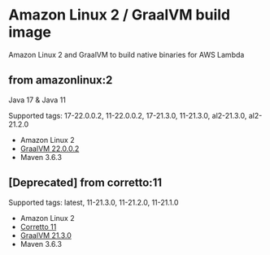 # Amazon Linux 2 / GraalVM build image

Amazon Linux 2 and GraalVM to build native binaries for AWS Lambda

## from amazonlinux:2

Java 17 & Java 11

Supported tags: 17-22.0.0.2, 11-22.0.0.2, 17-21.3.0, 11-21.3.0, al2-21.3.0, al2-21.2.0
- Amazon Linux 2
- [GraalVM 22.0.0.2](https://github.com/graalvm/graalvm-ce-builds/releases/tag/vm-22.0.0.2)
- Maven 3.6.3

## [Deprecated] from corretto:11 

Supported tags: latest, 11-21.3.0, 11-21.2.0, 11-21.1.0
- Amazon Linux 2
- [Corretto 11](https://github.com/corretto/corretto-docker/blob/88df29474df6fc3f3f19daa8c5515d934f706cd0/11/jdk/al2/Dockerfile)
- [GraalVM 21.3.0](https://github.com/graalvm/graalvm-ce-builds/releases/tag/vm-21.3.0)
- Maven 3.6.3
